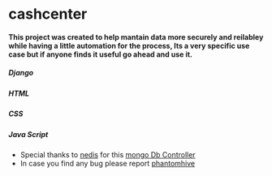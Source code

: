 # cashcenter

#### This project was created to help mantain data more securely and reilabley while having a little automation for the process, Its a very specific use case but if anyone finds it useful go ahead and use it.

##### Django
##### HTML
##### CSS
##### Java Script

- Special thanks to [nedis](https://github.com/nesdis) for this [mongo Db Controller](https://github.com/nesdis/djongo)
- In case you find any bug please report [phantomhive](mailto:khetanatulz@gmail.com?subject=[GitHub]%20cashcenter%20Bug%20Report)
